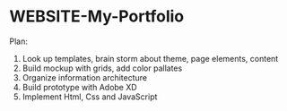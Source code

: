 # WEBSITE-My-Portfolio


Plan:
1. Look up templates, brain storm about theme, page elements, content
2. Build mockup with grids, add color pallates
3. Organize information architecture
4. Build prototype with Adobe XD
5. Implement Html, Css and JavaScript